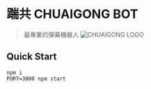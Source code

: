 # 踹共 CHUAIGONG BOT

> 最專業的彈幕機器人
![CHUAIGONG LOGO](https://raw.githubusercontent.com/bryanyuan2/chuaigong-bot/master/resources/chuaigong_logo.png)


## Quick Start

```
npm i
PORT=3000 npm start
```
